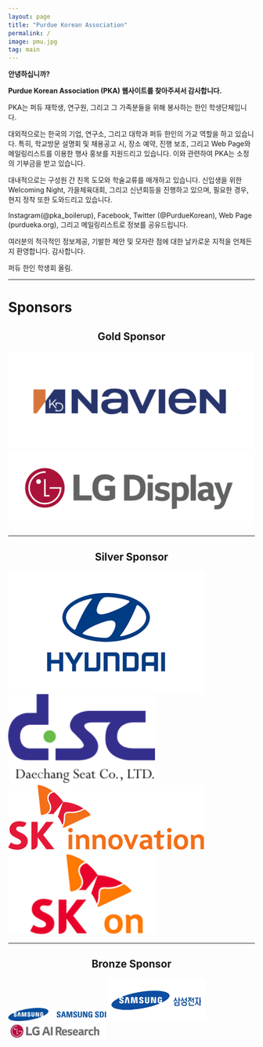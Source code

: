 ```yaml
---
layout: page
title: "Purdue Korean Association"
permalink: /
image: pmu.jpg
tag: main
---
```


**안녕하십니까?**

**Purdue Korean Association (PKA) 웹사이트를 찾아주셔서 감사합니다.**


PKA는 퍼듀 재학생, 연구원, 그리고 그 가족분들을 위해 봉사하는 한인 학생단체입니다.

대외적으로는 한국의 기업, 연구소, 그리고 대학과 퍼듀 한인의 가교 역할을 하고 있습니다.
특히, 학교방문 설명회 및 채용공고 시, 장소 예약, 진행 보조, 그리고 Web Page와 메일링리스트를 이용한 행사 홍보를 지원드리고 있습니다.
이와 관련하여 PKA는 소정의 기부금을 받고 있습니다.

대내적으로는 구성원 간 친목 도모와 학술교류를 매개하고 있습니다. 신입생을 위한 Welcoming Night, 가을체육대회, 그리고 신년회등을 진행하고 있으며, 필요한 경우, 현지 정착 또한 도와드리고 있습니다.

Instagram(@pka_boilerup), Facebook, Twitter (@PurdueKorean), Web Page (purdueka.org), 그리고 메일링리스트로 정보를 공유드립니다.

여러분의 적극적인 정보제공, 기발한 제안 및 모자란 점에 대한 날카로운 지적을 언제든지 환영합니다. 감사합니다.

퍼듀 한인 학생회 올림.

***

# Sponsors

<center> <h2>Gold Sponsor</h2> </center>

![경동나비엔](/images/경동나비엔.png)
![LG디스플레이](/images/LG디스플레이.jpg)

---

<center> <h2>Silver Sponsor</h2> </center>

<!-- ![현대자동차](/images/현대자동차.png) -->
<!-- ![DSC](/images/DSC.png) -->
<!-- ![SK이노베이션](/images/SK이노베이션.png) -->
<!-- ![SKon](/images/SKon.png) -->

<div>
<img src="/images/현대자동차.png" alt="현대자동차" width="400" style="float: none;"/>
<img src="/images/DSC.png" alt="DSC" width="300" style="float: none;"/>
</div>
<img src="/images/SK이노베이션.png" alt="SK이노베이션" width="400"/>
<img src="/images/SKon.png" alt="SKon" width="300"/>

---

<center> <h2>Bronze Sponsor</h2> </center>

<!-- ![Kimchi](/images/Kimchi.png) -->
<img src="/images/삼성SDI.png" alt="삼성SDI" width="200"/>
<!-- ![레드망고](/images/레드망고.png) -->
<img src="/images/삼성전자.png" alt="삼성전자" width="200"/>
<img src="/images/LGAI리서치.jpg" alt="LGAI리서치" width="200"/>
<!-- ![삼성전자](/images/삼성전자.png)
![LGAI리서치](/images/LGAI리서치.jpg) -->